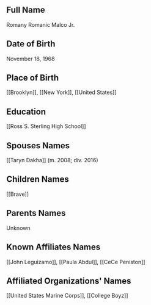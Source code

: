 ## Full Name
Romany Romanic Malco Jr.

## Date of Birth
November 18, 1968

## Place of Birth
[[Brooklyn]], [[New York]], [[United States]]

## Education
[[Ross S. Sterling High School]]

## Spouses Names
[[Taryn Dakha]] (m. 2008; div. 2016)

## Children Names
[[Brave]]

## Parents Names
Unknown

## Known Affiliates Names
[[John Leguizamo]], [[Paula Abdul]], [[CeCe Peniston]]

## Affiliated Organizations' Names
[[United States Marine Corps]], [[College Boyz]]

